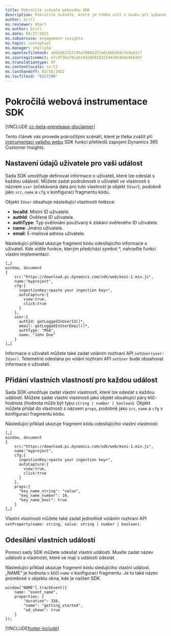 ```yaml
---
title: Pokročilé scénáře webového SDK
description: Pokročilé scénáře, které je třeba vzít v úvahu při vybavení vašeho webu pomocí SDK.
author: britl
ms.reviewer: mhart
ms.author: britl
ms.date: 09/27/2021
ms.subservice: engagement-insights
ms.topic: conceptual
ms.manager: shellyha
ms.openlocfilehash: a083d8215f295af0884257a016b62b8c7e4ab2c7
ms.sourcegitcommit: e7cdf36a78a2b1dd2850183224d39c8dde46b26f
ms.translationtype: HT
ms.contentlocale: cs-CZ
ms.lasthandoff: 02/16/2022
ms.locfileid: "8227190"
---
```

# <a name="advanced-web-sdk-instrumentation"></a>Pokročilá webová instrumentace SDK

[!INCLUDE [cc-beta-prerelease-disclaimer](includes/cc-beta-prerelease-disclaimer.md)]

Tento článek vás provede pokročilými scénáři, které je třeba zvážit při [instrumentaci vašeho webu](instrument-website.md) SDK funkcí přehledů zapojení Dynamics 365 Customer Insights.

## <a name="setting-user-details-for-your-event"></a>Nastavení údajů uživatele pro vaši událost

Sada SDK umožňuje definovat informace o uživateli, které lze odeslat s každou událostí. Můžete zadat podrobnosti o uživateli ve vlastnosti s názvem `user` (očekávaná data pro tuto vlastnost je objekt `IUser`), podobně jako `src`, `name` a `cfg` v konfiguraci fragmentu kódu.

Objekt `IUser` obsahuje následující vlastnosti řetězce:

- **localId**: Místní ID uživatele.
- **authId**: Ověřené ID uživatele.
- **authType**: Typ ověřování používaný k získání ověřeného ID uživatele.
- **name**: Jméno uživatele.
- **email**: E-mailová adresa uživatele.

Následující příklad ukazuje fragment kódu odesílajícího informace o uživateli. Kde vidíte funkce, kterým předchází symbol *, nahraďte funkci vlastní implementací:

```
[…]
window, document
{
    src:"https://download.pi.dynamics.com/sdk/web/msei-1.min.js",
    name:"myproject",
    cfg:{
      ingestionKey:<paste your ingestion key>",
      autoCapture:{
        view:true,
        click:true
      }
    },
    user:{
      authId: getLoggedInUserId()*,
      email: getLoggedInUserEmail()*,
      authType: "MSA",
      name: "John Doe"
    }
[…]
```

Informace o uživateli můžete také zadat voláním rozhraní API `setUser(user: IUser)`. Telemetrie odeslána po volání rozhraní API `setUser` bude obsahovat informace o uživateli.

## <a name="adding-custom-properties-for-each-event"></a>Přidání vlastních vlastností pro každou událost

Sada SDK umožňuje zadat vlastní vlastnosti, které lze odeslat s každou událostí. Můžete zadat vlastní vlastnosti jako objekt obsahující páry klíč-hodnota (hodnota může být typu `string | number | boolean`). Objekt můžete přidat do vlastnosti s názvem `props`, podobně jako `src`, `name` a `cfg` v konfiguraci fragmentu kódu.

Následující příklad ukazuje fragment kódu odesílajícího vlastní vlastnosti:

```
[…]
window, document
{
    src:"https://download.pi.dynamics.com/sdk/web/msei-1.min.js",
    name:"myproject",
    cfg:{
      ingestionKey:<paste your ingestion key>",
      autoCapture:{
        view:true,
        click:true
      }
    },
    props:{
      "key_name_string": "value",
      "key_name_number": 10,
      "key_name_bool": true
    }
[…]
```

Vlastní vlastnosti můžete také zadat jednotlivě voláním rozhraní API `setProperty(name: string, value: string | number | boolean)`.

## <a name="sending-custom-events"></a>Odesílání vlastních událostí

Pomocí sady SDK můžete odesílat vlastní události. Musíte zadat název události a vlastnosti, které se mají s událostí odeslat.

Následující příklad ukazuje fragment kódu sledujícího vlastní událost. „NAME“ je hodnota v klíči `name` v konfiguraci fragmentu. Je to také název proměnné v objektu okna, kde je načten SDK.

```
window["NAME"].trackEvent({
    name: "event_name",
    properties: {
        "duration": 320,
        "name": "getting_started",
        "ad_shown": true
    }
});
```


[!INCLUDE[footer-include](../includes/footer-banner.md)]
